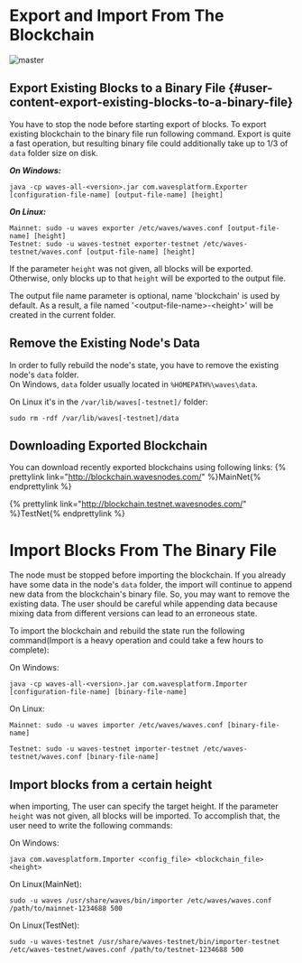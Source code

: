 # Export and Import From The Blockchain

![master](https://img.shields.io/badge/node->%3D0.8.0-4bc51d.svg)



## Export Existing Blocks to a Binary File {#user-content-export-existing-blocks-to-a-binary-file}

You have to stop the node before starting export of blocks. To export existing blockchain to the binary file run following command. Export is quite a fast operation, but resulting binary file could additionally take up to 1/3 of `data` folder size on disk.

_**On Windows:**_

```
java -cp waves-all-<version>.jar com.wavesplatform.Exporter [configuration-file-name] [output-file-name] [height]
```

_**On Linux:**_

```
Mainnet: sudo -u waves exporter /etc/waves/waves.conf [output-file-name] [height]
Testnet: sudo -u waves-testnet exporter-testnet /etc/waves-testnet/waves.conf [output-file-name] [height]
```

If the parameter `height` was not given, all blocks will be exported. Otherwise, only blocks up to that `height` will be exported to the output file.

The output file name parameter is optional, name 'blockchain' is used by default. As a result, a file named '&lt;output-file-name&gt;-&lt;height&gt;' will be created in the current folder.

## Remove the Existing Node's Data

In order to fully rebuild the node's state, you have to remove the existing node's `data` folder.  
On Windows, `data` folder usually located in `%HOMEPATH%\waves\data`.

On Linux it's in the `/var/lib/waves[-testnet]/` folder:

```
sudo rm -rdf /var/lib/waves[-testnet]/data
```

## Downloading Exported Blockchain

You can download recently exported blockchains using following links:
{% prettylink link="http://blockchain.wavesnodes.com/" %}MainNet{% endprettylink %}

{% prettylink link="http://blockchain.testnet.wavesnodes.com/" %}TestNet{% endprettylink %}

# Import Blocks From The Binary File

The node must be stopped before importing the blockchain. If you already have some data in the node's `data` folder, the import will continue to append new data from the blockchain's binary file. So, you may want to remove the existing data. The user should be careful while appending data because mixing data from different versions can lead to an erroneous state.

To import the blockchain and rebuild the state run the following command\(Import is a heavy operation and could take a few hours to complete\):

On Windows:

```
java -cp waves-all-<version>.jar com.wavesplatform.Importer [configuration-file-name] [binary-file-name]
```

On Linux:

```
Mainnet: sudo -u waves importer /etc/waves/waves.conf [binary-file-name]

Testnet: sudo -u waves-testnet importer-testnet /etc/waves-testnet/waves.conf [binary-file-name]
```

## Import blocks from a certain height

when importing, The user can specify the target height. If the parameter `height` was not given, all blocks will be imported. To accomplish that, the user need to write the following commands:

On Windows:

```
java com.wavesplatform.Importer <config_file> <blockchain_file> <height>
```

On Linux\(MainNet\):

```
sudo -u waves /usr/share/waves/bin/importer /etc/waves/waves.conf /path/to/mainnet-1234688 500
```

On Linux\(TestNet\):

```
sudo -u waves-testnet /usr/share/waves-testnet/bin/importer-testnet /etc/waves-testnet/waves.conf /path/to/testnet-1234688 500
```



